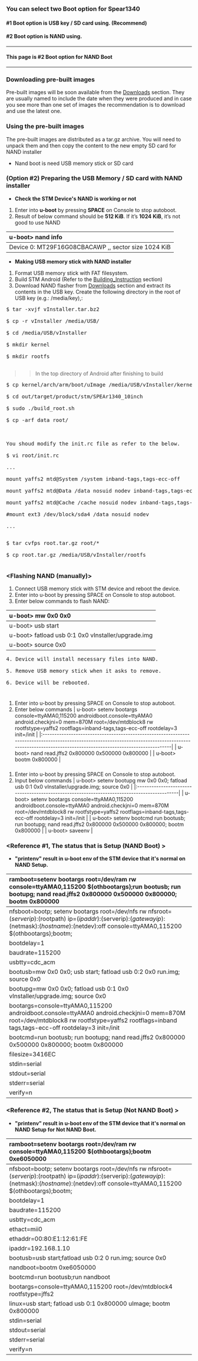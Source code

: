 ### You can select two Boot option for Spear1340 ###
#### #1 Boot option is USB key / SD card using. (Recommend) ####
#### #2 Boot option is NAND using. ####

---

#### This page is #2 Boot option for NAND Boot ####

---

### Downloading pre-built images ###

Pre-built images will be soon available from the [Downloads](http://code.google.com/p/floid/downloads/list) section. They are usually named to include the date when they were produced and in case you see more than one set of images the recommendation is to download and use the latest one.

### Using the pre-built images ###

The pre-built images are distributed as a tar.gz archive. You will need to unpack them and then copy the content to the new empty SD card for NAND installer
  * Nand boot is need USB memory stick or SD card

### (Option #2) Preparing the USB Memory / SD card with NAND installer ###
  * **Check the STM Device's NAND is working or not**

  1. Enter into **u-boot** by pressing **SPACE** on Console to stop autoboot.
  1. Result of below command should be **512 KiB**. If it’s **1024 KiB**, it’s not good to use NAND

| u-boot> nand info |
|:------------------|
| Device 0: MT29F16G08CBACAWP   ,, sector size 1024 KiB |


  * **Making USB memory stick with NAND installer**
  1. Format USB memory stick with FAT filesystem.
  1. Build STM Android (Refer to the [Building\_Instruction](http://code.google.com/p/floid/wiki/BuildingInstructions_ICS) section)
  1. Download NAND flasher from [Downloads](http://code.google.com/p/floid/downloads/list) section and extract its contents in the USB key. Create the following directory in the root of USB key (e.g.: /media/key),:
<pre>
$ tar -xvjf vInstaller.tar.bz2<br>
$ cp -r vInstaller /media/USB/<br>
$ cd /media/USB/vInstaller<br>
$ mkdir kernel<br>
$ mkdir rootfs<br>
</pre>
> > In the top directory of Android after finishing to build
<pre>
$ cp kernel/arch/arm/boot/uImage /media/USB/vInstaller/kernel/uImage_android<br>
$ cd out/target/product/stm/SPEAr1340_10inch<br>
$ sudo ./build_root.sh<br>
$ cp -arf data root/<br>
<br>
You shoud modify the init.rc file as refer to the below.<br>
$ vi root/init.rc<br>
...<br>
mount yaffs2 mtd@System /system inband-tags,tags-ecc-off<br>
mount yaffs2 mtd@Data /data nosuid nodev inband-tags,tags-ecc-off<br>
mount yaffs2 mtd@Cache /cache nosuid nodev inband-tags,tags-ecc-off<br>
#mount ext3 /dev/block/sda4 /data nosuid nodev<br>
...<br>
</pre>
<pre>
$ tar cvfps root.tar.gz root/*<br>
$ cp root.tar.gz /media/USB/vInstaller/rootfs<br>
</pre>

### <Flashing NAND (manually)> ###
  1. Connect USB memory stick with STM device and reboot the device.
  1. Enter into u-boot by pressing SPACE on Console to stop autoboot.
  1. Enter below commands to flash NAND:

|u-boot> mw 0x0 0x0|
|:-----------------|
|u-boot> usb start|
|u-boot> fatload usb 0:1 0x0 vInstaller/upgrade.img|
|u-boot> source 0x0|

<pre>
4. Device will install necessary files into NAND.<br>
5. Remove USB memory stick when it asks to remove.<br>
6. Device will be rebooted.<br>
</pre>

### <Boot with Android on NAND> ###
  1. Enter into u-boot by pressing SPACE on Console to stop autoboot.
  1. Enter below commands
| u-boot> setenv bootargs console=ttyAMA0,115200 androidboot.console=ttyAMA0 android.checkjni=0 mem=870M root=/dev/mtdblock8 rw rootfstype=yaffs2 rootflags=inband-tags,tags-ecc-off rootdelay=3 init=/init |
|:----------------------------------------------------------------------------------------------------------------------------------------------------------------------------------------------------------|
| u-boot> nand read.jffs2 0x800000 0x500000 0x800000 |
| u-boot> bootm 0x800000 |


### <Setup u-boot to make flashing NAND and booting with NAND automatically> ###
  1. Enter into u-boot by pressing SPACE on Console to stop autoboot.
  1. Input below commands
| u-boot> setenv bootupg mw 0x0 0x0\; fatload usb 0:1 0x0 vInstaller/upgrade.img\; source 0x0 |
|:--------------------------------------------------------------------------------------------|
| u-boot> setenv bootargs console=ttyAMA0,115200 androidboot.console=ttyAMA0 android.checkjni=0 mem=870M root=/dev/mtdblock8 rw rootfstype=yaffs2 rootflags=inband-tags,tags-ecc-off rootdelay=3 init=/init |
| u-boot> setenv bootcmd run bootusb\; run bootupg\; nand read.jffs2 0x800000 0x500000 0x800000\; bootm 0x800000 |
| u-boot> saveenv |

### <Reference #1, The status that is Setup (NAND Boot) > ###
  * **"printenv" result in u-boot env of the STM device that it's normal on NAND Setup.**

|ramboot=setenv bootargs root=/dev/ram rw console=ttyAMA0,115200 $(othbootargs);run bootusb; run bootupg; nand read.jffs2 0x800000 0x500000 0x800000; bootm 0x800000|
|:------------------------------------------------------------------------------------------------------------------------------------------------------------------|
|nfsboot=bootp; setenv bootargs root=/dev/nfs rw nfsroot=$(serverip):$(rootpath) ip=$(ipaddr):$(serverip):$(gatewayip):$(netmask):$(hostname):$(netdev):off console=ttyAMA0,115200 $(othbootargs);bootm;|
|bootdelay=1|
|baudrate=115200|
|usbtty=cdc\_acm|
|bootusb=mw 0x0 0x0; usb start; fatload usb 0:2 0x0 run.img; source 0x0|
|bootupg=mw 0x0 0x0; fatload usb 0:1 0x0 vInstaller/upgrade.img; source 0x0|
|bootargs=console=ttyAMA0,115200 androidboot.console=ttyAMA0 android.checkjni=0 mem=870M root=/dev/mtdblock8 rw rootfstype=yaffs2 rootflags=inband tags,tags-ecc-off rootdelay=3 init=/init|
|bootcmd=run bootusb; run bootupg; nand read.jffs2 0x800000 0x500000 0x800000; bootm 0x800000|
|filesize=3416EC|
|stdin=serial|
|stdout=serial|
|stderr=serial|
|verify=n|


### <Reference #2, The status that is Setup (Not NAND Boot) > ###
  * **"printenv" result in u-boot env of the STM device that it's normal on NAND Setup for Not NAND Boot.**

|ramboot=setenv bootargs root=/dev/ram rw console=ttyAMA0,115200 $(othbootargs);bootm 0xe6050000|
|:----------------------------------------------------------------------------------------------|
|nfsboot=bootp; setenv bootargs root=/dev/nfs rw nfsroot=$(serverip):$(rootpath) ip=$(ipaddr):$(serverip):$(gatewayip):$(netmask):$(hostname):$(netdev):off console=ttyAMA0,115200 $(othbootargs);bootm;|
|bootdelay=1|
|baudrate=115200|
|usbtty=cdc\_acm|
|ethact=mii0|
|ethaddr=00:80:E1:12:61:FE|
|ipaddr=192.168.1.10|
|bootusb=usb start;fatload usb 0:2 0 run.img; source 0x0|
|nandboot=bootm 0xe6050000|
|bootcmd=run bootusb;run nandboot|
|bootargs=console=ttyAMA0,115200 root=/dev/mtdblock4 rootfstype=jffs2|
|linux=usb start; fatload usb 0:1 0x800000 uImage; bootm 0x800000|
|stdin=serial|
|stdout=serial|
|stderr=serial|
|verify=n|